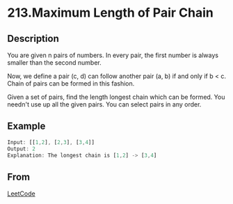 # 213.Maximum Length of Pair Chain

## Description

You are given n pairs of numbers. In every pair, the first number is always smaller than the second number.

Now, we define a pair (c, d) can follow another pair (a, b) if and only if b < c. Chain of pairs can be formed in this fashion.

Given a set of pairs, find the length longest chain which can be formed. You needn't use up all the given pairs. You can select pairs in any order.

## Example

```javascript
Input: [[1,2], [2,3], [3,4]]
Output: 2
Explanation: The longest chain is [1,2] -> [3,4]
```

## From

[LeetCode](https://leetcode.com/problems/maximum-length-of-pair-chain)
